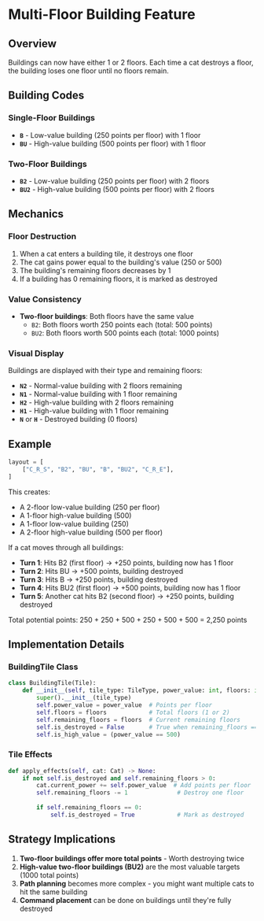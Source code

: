 # Multi-Floor Building Feature

## Overview
Buildings can now have either 1 or 2 floors. Each time a cat destroys a floor, the building loses one floor until no floors remain.

## Building Codes

### Single-Floor Buildings
- **`B`** - Low-value building (250 points per floor) with 1 floor
- **`BU`** - High-value building (500 points per floor) with 1 floor

### Two-Floor Buildings  
- **`B2`** - Low-value building (250 points per floor) with 2 floors
- **`BU2`** - High-value building (500 points per floor) with 2 floors

## Mechanics

### Floor Destruction
1. When a cat enters a building tile, it destroys one floor
2. The cat gains power equal to the building's value (250 or 500)
3. The building's remaining floors decreases by 1
4. If a building has 0 remaining floors, it is marked as destroyed

### Value Consistency
- **Two-floor buildings**: Both floors have the same value
  - `B2`: Both floors worth 250 points each (total: 500 points)
  - `BU2`: Both floors worth 500 points each (total: 1000 points)

### Visual Display
Buildings are displayed with their type and remaining floors:
- **`N2`** - Normal-value building with 2 floors remaining
- **`N1`** - Normal-value building with 1 floor remaining
- **`H2`** - High-value building with 2 floors remaining
- **`H1`** - High-value building with 1 floor remaining
- **`N`** or **`H`** - Destroyed building (0 floors)

## Example

```python
layout = [
    ["C_R_S", "B2", "BU", "B", "BU2", "C_R_E"],
]
```

This creates:
- A 2-floor low-value building (250 per floor)
- A 1-floor high-value building (500)
- A 1-floor low-value building (250)
- A 2-floor high-value building (500 per floor)

If a cat moves through all buildings:
- **Turn 1**: Hits B2 (first floor) → +250 points, building now has 1 floor
- **Turn 2**: Hits BU → +500 points, building destroyed
- **Turn 3**: Hits B → +250 points, building destroyed
- **Turn 4**: Hits BU2 (first floor) → +500 points, building now has 1 floor
- **Turn 5**: Another cat hits B2 (second floor) → +250 points, building destroyed

Total potential points: 250 + 250 + 500 + 250 + 500 + 500 = 2,250 points

## Implementation Details

### BuildingTile Class
```python
class BuildingTile(Tile):
    def __init__(self, tile_type: TileType, power_value: int, floors: int = 1):
        super().__init__(tile_type)
        self.power_value = power_value  # Points per floor
        self.floors = floors            # Total floors (1 or 2)
        self.remaining_floors = floors  # Current remaining floors
        self.is_destroyed = False       # True when remaining_floors == 0
        self.is_high_value = (power_value == 500)
```

### Tile Effects
```python
def apply_effects(self, cat: Cat) -> None:
    if not self.is_destroyed and self.remaining_floors > 0:
        cat.current_power += self.power_value  # Add points per floor
        self.remaining_floors -= 1              # Destroy one floor
        
        if self.remaining_floors == 0:
            self.is_destroyed = True            # Mark as destroyed
```

## Strategy Implications

1. **Two-floor buildings offer more total points** - Worth destroying twice
2. **High-value two-floor buildings (BU2)** are the most valuable targets (1000 total points)
3. **Path planning** becomes more complex - you might want multiple cats to hit the same building
4. **Command placement** can be done on buildings until they're fully destroyed
